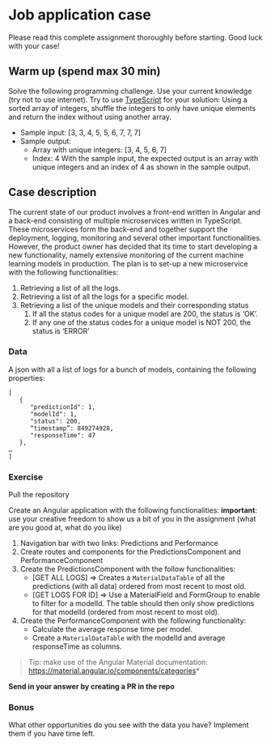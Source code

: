 # Job application case

Please read this complete assignment thoroughly before starting. Good luck with your case!

## Warm up (spend max 30 min)

Solve the following programming challenge. Use your current knowledge (try not to use internet). Try to use [TypeScript](https://www.typescriptlang.org/) for your solution:
Using a sorted array of integers, shuffle the integers to only have unique elements and return the index without using another array.
* Sample input: [3, 3, 4, 5, 5, 6, 7, 7, 7]
* Sample output:
   * Array with unique integers: [3, 4, 5, 6, 7]
   * Index: 4
With the sample input, the expected output is an array with unique integers and an index of 4 as shown in the sample output.

## Case description

The current state of our product involves a front-end written in Angular and a back-end consisting of multiple microservices written in TypeScript. These microservices form the back-end and together support the deployment, logging, monitoring and several other important functionalities. However, the product owner has decided that its time to start developing a new functionality, namely extensive monitoring of the current machine learning models in production. The plan is to set-up a new microservice with the following functionalities:

1. Retrieving a list of all the logs.
2. Retrieving a list of all the logs for a specific model.
3. Retrieving a list of the unique models and their corresponding status
   1. If all the status codes for a unique model are 200, the status is ‘OK’.
   2. If any one of the status codes for a unique model is NOT 200, the status is ‘ERROR’

### Data

A json with all a list of logs for a bunch of models, containing the following properties:

```
[
   {
      "predictionId": 1,
      "modelId": 1,
      "status": 200,
      “timestamp”: 849274928,
      "responseTime": 47
   },
…
]
```

### Exercise

Pull the repository

Create an Angular application with the following functionalities:
**important**: use your creative freedom to show us a bit of you in the assignment (what are you good at, what do you like)

1. Navigation bar with two links: Predictions and Performance
2. Create routes and components for the PredictionsComponent and PerformanceComponent
3. Create the PredictionsComponent with the follow functionalities:
   * [GET ALL LOGS] => Creates a `MaterialDataTable` of all the predictions (with all data) ordered from most recent to most old.
   * [GET LOGS FOR ID] => Use a MaterialField and FormGroup to enable to filter for a modelId. The table should then only show predictions for that modelId (ordered from most recent to most old).
4. Create the PerformanceComponent with the following functionality:
   * Calculate the average response time per model.
   * Create a `MaterialDataTable` with the modelId and average responseTime as columns. 

> Tip: make use of the Angular Material documentation: https://material.angular.io/components/categories*

**Send in your answer by creating a PR in the repo**

### Bonus

What other opportunities do you see with the data you have? Implement them if you have time left.
